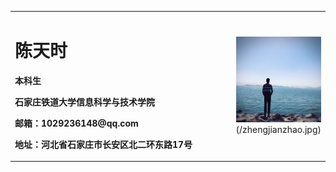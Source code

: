 <table border="0">
  <tr>
    <td width="75%">
      <h1>陈天时</h1>
      <p><b>本科生</b></p>
      <p><b>石家庄铁道大学信息科学与技术学院</b></p>
      <p><b>邮箱：1029236148@qq.com</b></p>
      <p><b>地址：河北省石家庄市长安区北二环东路17号</b></p>
    </td>
    <td width="25%">
      <img src="/chentianshi.jpg" width="100%">      (/zhengjianzhao.jpg)
    </td>
  </tr>
</table>
